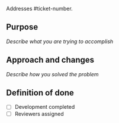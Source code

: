 Addresses #ticket-number.

## Purpose

_Describe what you are trying to accomplish_

## Approach and changes

_Describe how you solved the problem_

## Definition of done

- [ ] Development completed
- [ ] Reviewers assigned
